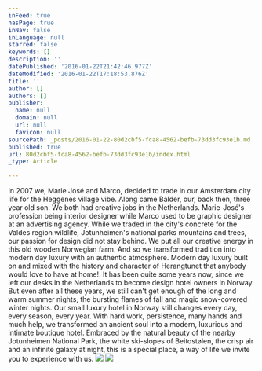 ```yaml
---
inFeed: true
hasPage: true
inNav: false
inLanguage: null
starred: false
keywords: []
description: ''
datePublished: '2016-01-22T21:42:46.977Z'
dateModified: '2016-01-22T17:18:53.876Z'
title: ''
author: []
authors: []
publisher:
  name: null
  domain: null
  url: null
  favicon: null
sourcePath: _posts/2016-01-22-80d2cbf5-fca8-4562-befb-73dd3fc93e1b.md
published: true
url: 80d2cbf5-fca8-4562-befb-73dd3fc93e1b/index.html
_type: Article

---
```

In 2007 we, Marie José and Marco, decided to trade in our Amsterdam city life for the Heggenes village vibe. Along came Balder, our, back then, three year old son. We both had creative jobs in the Netherlands. Marie-José's profession being interior designer while Marco used to be graphic designer at an advertising agency.
While we traded in the city's concrete for the Valdes region wildlife, Jotunheimen's national parks mountains and trees, our passion for design did not stay behind. We put all our creative energy in this old wooden Norwegian farm. And so we transformed tradition into modern day luxury with an authentic atmosphere. Modern day luxury built on and mixed with the history and character of Herangtunet that anybody would love to have at home!.
It has been quite some years now, since we left our desks in the Netherlands to become design hotel owners in Norway. But even after all these years, we still can't get enough of the long and warm summer nights, the bursting flames of fall and magic snow-covered winter nights.
Our small luxury hotel in Norway still changes every day, every season, every year. With hard work, persistence, many hands and much help, we transformed an ancient soul into a modern, luxurious and intimate boutique hotel.
Embraced by the natural beauty of the nearby Jotunheimen National Park, the white ski-slopes of Beitostølen, the crisp air and an infinite galaxy at night, this is a special place, a way of life we invite you to experience with us.
![](https://the-grid-user-content.s3-us-west-2.amazonaws.com/647272d8-4aed-40f7-8d72-32010d590831.jpg)
![](https://the-grid-user-content.s3-us-west-2.amazonaws.com/e372de10-8bc2-496f-8815-0e43c579d6fa.jpg)